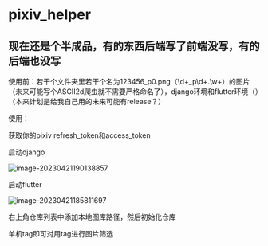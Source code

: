 # pixiv_helper

## 现在还是个半成品，有的东西后端写了前端没写，有的后端也没写

使用前：若干个文件夹里若干个名为123456_p0.png（\d+_p\d+\.\w+）的图片（未来可能写个ASCII2d爬虫就不需要严格命名了），django环境和flutter环境（）（本来计划是给我自己用的未来可能有release？）

使用：

获取你的pixiv refresh_token和access_token

启动django

![image-20230421190138857](C:\Users\crosa\AppData\Roaming\Typora\typora-user-images\image-20230421190138857.png)

启动flutter

![image-20230421185811697](C:\Users\crosa\AppData\Roaming\Typora\typora-user-images\image-20230421185811697.png)

右上角仓库列表中添加本地图库路径，然后初始化仓库



单机tag即可对用tag进行图片筛选

